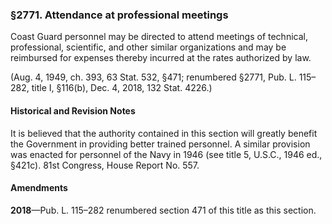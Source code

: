 ### §2771. Attendance at professional meetings ###

Coast Guard personnel may be directed to attend meetings of technical, professional, scientific, and other similar organizations and may be reimbursed for expenses thereby incurred at the rates authorized by law.

(Aug. 4, 1949, ch. 393, 63 Stat. 532, §471; renumbered §2771, Pub. L. 115–282, title I, §116(b), Dec. 4, 2018, 132 Stat. 4226.)

#### Historical and Revision Notes ####

It is believed that the authority contained in this section will greatly benefit the Government in providing better trained personnel. A similar provision was enacted for personnel of the Navy in 1946 (see title 5, U.S.C., 1946 ed., §421c). 81st Congress, House Report No. 557.

#### Amendments ####

**2018**—Pub. L. 115–282 renumbered section 471 of this title as this section.